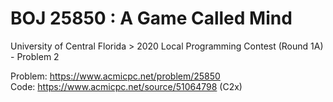 # BOJ 25850 : A Game Called Mind  
University of Central Florida > 2020 Local Programming Contest (Round 1A) - Problem 2  
  
Problem: https://www.acmicpc.net/problem/25850  
Code: https://www.acmicpc.net/source/51064798 (C2x)  
